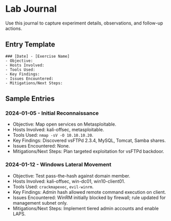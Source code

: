 # Lab Journal

Use this journal to capture experiment details, observations, and follow-up actions.

## Entry Template

```
### [Date] - [Exercise Name]
- Objective:
- Hosts Involved:
- Tools Used:
- Key Findings:
- Issues Encountered:
- Mitigations/Next Steps:
```

## Sample Entries

### 2024-01-05 - Initial Reconnaissance
- Objective: Map open services on Metasploitable.
- Hosts Involved: kali-offsec, metasploitable.
- Tools Used: `nmap -sV -O 10.10.10.20`.
- Key Findings: Discovered vsFTPd 2.3.4, MySQL, Tomcat, Samba shares.
- Issues Encountered: None.
- Mitigations/Next Steps: Plan targeted exploitation for vsFTPd backdoor.

### 2024-01-12 - Windows Lateral Movement
- Objective: Test pass-the-hash against domain member.
- Hosts Involved: kali-offsec, win-dc01, win10-client01.
- Tools Used: `crackmapexec`, `evil-winrm`.
- Key Findings: Admin hash allowed remote command execution on client.
- Issues Encountered: WinRM initially blocked by firewall; rule updated for management subnet only.
- Mitigations/Next Steps: Implement tiered admin accounts and enable LAPS.
